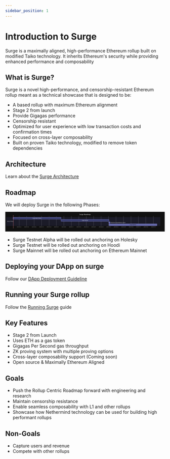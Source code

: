 ```yaml
---
sidebar_position: 1
---
```


# Introduction to Surge

Surge is a maximally aligned, high-performance Ethereum rollup built on modified Taiko technology. It inherits Ethereum's security while providing enhanced performance and composability

## What is Surge?

Surge is a novel high-performance, and censorship-resistant Ethereum rollup meant as a technical showcase that is designed to be:

- A based rollup with maximum Ethereum alignment
- Stage 2 from launch
- Provide Gigagas performance
- Censorship resistant
- Optimized for user experience with low transaction costs and confirmation times
- Focused on cross-layer composability
- Built on proven Taiko technology, modified to remove token dependencies

## Architecture

Learn about the [Surge Architecture](/About/architecture)

## Roadmap

We will deploy Surge in the following Phases:

![Surge Roadmap](/img/surge-roadmap.png)

- Surge Testnet Alpha will be rolled out anchoring on Holesky
- Surge Testnet will be rolled out anchoring on Hoodi
- Surge Mainnet will be rolled out anchoring on Ethereum Mainnet 

## Deploying your DApp on surge

Follow our [DApp Deployment Guideline](/Guides/deploy-dapps/deploy-on-surge)

## Running your Surge rollup

Follow the [Running Surge](/running-surge) guide

## Key Features

- Stage 2 from Launch
- Uses ETH as a gas token
- Gigagas Per Second gas throughput
- ZK proving system with multiple proving options
- Cross-layer composability support (Coming soon)
- Open source & Maximally Ethereum Aligned

## Goals

- Push the Rollup Centric Roadmap forward with engineering and research
- Maintain censorship resistance
- Enable seamless composability with L1 and other rollups
- Showcase how Nethermind technology can be used for building high performant rollups

## Non-Goals

- Capture users and revenue
- Compete with other rollups

